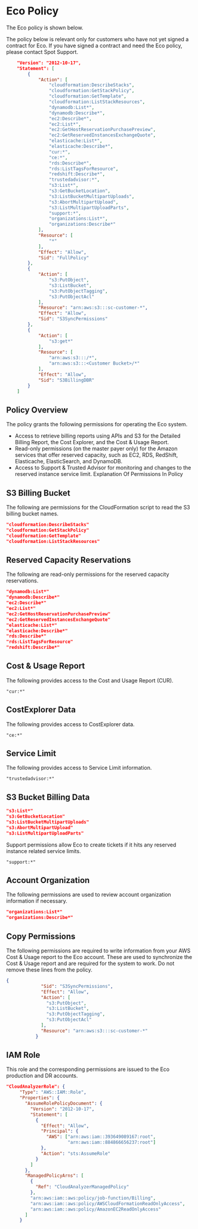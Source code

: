 # Eco Policy

The Eco policy is shown below.

The policy below is relevant only for customers who have not yet signed a contract for Eco. If you have signed a contract and need the Eco policy, please contact Spot Support.

```json
    "Version": "2012-10-17",
    "Statement": [
        {
            "Action": [
                "cloudformation:DescribeStacks",
                "cloudformation:GetStackPolicy",
                "cloudformation:GetTemplate",
                "cloudformation:ListStackResources",
                "dynamodb:List*",
                "dynamodb:Describe*",
                "ec2:Describe*",
                "ec2:List*",
                "ec2:GetHostReservationPurchasePreview",
                "ec2:GetReservedInstancesExchangeQuote",
                "elasticache:List*",
                "elasticache:Describe*",
                "cur:*",
                "ce:*",
                "rds:Describe*",
                "rds:ListTagsForResource",
                "redshift:Describe*",
                "trustedadvisor:*",
                "s3:List*",
                "s3:GetBucketLocation",
                "s3:ListBucketMultipartUploads",
                "s3:AbortMultipartUpload",
                "s3:ListMultipartUploadParts",
                "support:*",
                "organizations:List*",
                "organizations:Describe*"
            ],
            "Resource": [
                "*"
            ],
            "Effect": "Allow",
            "Sid": "FullPolicy"
        },
        {
            "Action": [
                "s3:PutObject",
                "s3:ListBucket",
                "s3:PutObjectTagging",
                "s3:PutObjectAcl"
            ],
            "Resource": "arn:aws:s3:::sc-customer-*",
            "Effect": "Allow",
            "Sid": "S3SyncPermissions"
        },
        {
            "Action": [
                "s3:get*"
            ],
            "Resource": [
                "arn:aws:s3:::/*",
                "arn:aws:s3:::<Customer Bucket>/*"
            ],
            "Effect": "Allow",
            "Sid": "S3BillingDBR"
        }
    ]
```

## Policy Overview

The policy grants the following permissions for operating the Eco system.

* Access to retrieve billing reports using APIs and S3 for the Detailed Billing Report, the Cost Explorer, and the Cost & Usage Report.
* Read-only permissions (on the master payer only) for the Amazon services that offer reserved capacity, such as EC2, RDS, RedShift, Elasticache, ElasticSearch, and DynamoDB.
* Access to Support & Trusted Advisor for monitoring and changes to the reserved instance service limit.
Explanation Of Permissions In Policy

## S3 Billing Bucket
The following are permissions for the CloudFormation script to read the S3 billing bucket names.

```json
"cloudformation:DescribeStacks"
"cloudformation:GetStackPolicy"
"cloudformation:GetTemplate"
"cloudformation:ListStackResources"
```

## Reserved Capacity Reservations

The following are read-only permissions for the reserved capacity reservations.

```json
"dynamodb:List*"
"dynamodb:Describe*"
"ec2:Describe*"
"ec2:List*"
"ec2:GetHostReservationPurchasePreview"
"ec2:GetReservedInstancesExchangeQuote"
"elasticache:List*"
"elasticache:Describe*"
"rds:Describe*"
"rds:ListTagsForResource"
"redshift:Describe*"
```

## Cost & Usage Report

The following provides access to the Cost and Usage Report (CUR).

`"cur:*"`

## CostExplorer Data

The following provides access to CostExplorer data.

`"ce:*"`

## Service Limit

The following provides access to Service Limit information.

`"trustedadvisor:*"`

## S3 Bucket Billing Data

```json
"s3:List*"
"s3:GetBucketLocation"
"s3:ListBucketMultipartUploads"
"s3:AbortMultipartUpload"
"s3:ListMultipartUploadParts"
```

Support permissions allow Eco to create tickets if it hits any reserved instance related service limits.

`"support:*"`

## Account Organization

The following permissions are used to review account organization information if necessary.

```json
"organizations:List*"
"organizations:Describe*"
```

## Copy Permissions

The following permissions are required to write information from your AWS Cost & Usage report to the Eco account. These are used to synchronize the Cost & Usage report and are required for the system to work. Do not remove these lines from the policy.

```json
{
             "Sid": "S3SyncPermissions",
             "Effect": "Allow",
             "Action": [
               "s3:PutObject",
               "s3:ListBucket",
               "s3:PutObjectTagging",
               "s3:PutObjectAcl"
             ],
             "Resource": "arn:aws:s3:::sc-customer-*"
           }
```

## IAM Role

This role and the corresponding permissions are issued to the Eco production and DR accounts.

```json
"CloudAnalyzerRole": {
     "Type": "AWS::IAM::Role",
     "Properties": {
       "AssumeRolePolicyDocument": {
         "Version": "2012-10-17",
         "Statement": [
           {
             "Effect": "Allow",
             "Principal": {
               "AWS": ["arn:aws:iam::393649089167:root",
                       "arn:aws:iam::884866656237:root"]
             },
             "Action": "sts:AssumeRole"
           }
         ]
       },
       "ManagedPolicyArns": [
         {
           "Ref": "CloudAnalyzerManagedPolicy"
         },
         "arn:aws:iam::aws:policy/job-function/Billing",
         "arn:aws:iam::aws:policy/AWSCloudFormationReadOnlyAccess",
         "arn:aws:iam::aws:policy/AmazonEC2ReadOnlyAccess"
       ]
     }
```
